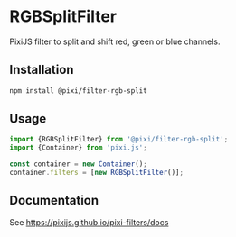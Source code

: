 # RGBSplitFilter

PixiJS filter to split and shift red, green or blue channels.

## Installation

```bash
npm install @pixi/filter-rgb-split
```

## Usage

```js
import {RGBSplitFilter} from '@pixi/filter-rgb-split';
import {Container} from 'pixi.js';

const container = new Container();
container.filters = [new RGBSplitFilter()];
```

## Documentation

See https://pixijs.github.io/pixi-filters/docs